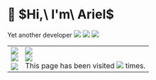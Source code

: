<h1>👋 $Hi,\ I'm\ Ariel$</h1>

Yet another developer ![](https://img.shields.io/badge/Editor-Neovim-brightgreen?style=flat&logo=Neovim&labelColor=FFFFFF) ![](https://img.shields.io/endpoint?url=https://wakapi.dev/api/compat/shields/v1/ariel/interval:30_days&label=last+30d) ![](https://codeforces-readme-stats.vercel.app/api/badge?username=subcrip)

<table>
  <td valign="top" ><img src="https://codeforces-readme-stats.vercel.app/api/card?username=subcrip&theme=dark&force_username=true" /><br><img style="float: left;" src="https://github-readme-stats.vercel.app/api?username=arielherself&show_icons=true&hide_border=false&count_private=true&include_all_commits=true&theme=chartreuse-dark"><br><img src="https://github-readme-stats.vercel.app/api/top-langs/?username=arielherself&layout=compact&theme=vision-friendly-dark"><br>
  
    
  </td>
  <td valign="top"><img src="https://github-readme-stats.vercel.app/api/wakatime?username=ariel&api_domain=wakapi.dev&bg_color=1A202C&title_color=2F855A&icon_color=2F855A&text_color=ffffff&custom_title=Wakapi%20Stats&layout=compact&langs_count=20" /><br><img src="https://github-profile-trophy.vercel.app/?username=arielherself" /><br>
    <bold>This page has been visited </bold><img src="https://profile-counter.glitch.me/arielherself/count.svg"><bold> times.</bold>
  </td>
</table>

<!--START_SECTION:waka-->
<!--END_SECTION:waka-->
